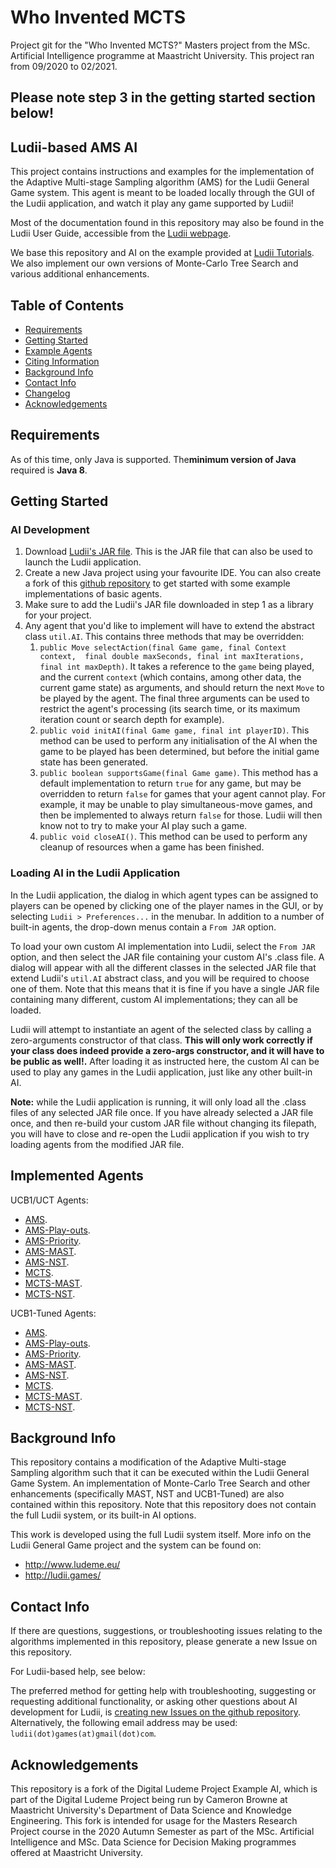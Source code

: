 # Who Invented MCTS

Project git for the "Who Invented MCTS?" Masters project from the MSc. Artificial Intelligence programme at Maastricht University. This project ran from 09/2020 to 02/2021.
## Please note step 3 in the getting started section below!


## Ludii-based AMS AI

This project contains instructions and examples for the implementation of 
the Adaptive Multi-stage Sampling algorithm (AMS) for the Ludii General 
Game system. This agent is meant to be loaded locally through the GUI of 
the Ludii application, and watch it play any game supported by Ludii! 

Most of the documentation found in this repository may also be found in
the Ludii User Guide, accessible from the 
[Ludii webpage](http://ludii.games/index.php).

We base this repository and AI on the example provided at [Ludii Tutorials](https://ludiitutorials.readthedocs.io).
We also implement our own versions of Monte-Carlo Tree Search and various
additional enhancements.

## Table of Contents
- [Requirements](#requirements)
- [Getting Started](#getting-started)
- [Example Agents](#example-agents)
- [Citing Information](#citing-information)
- [Background Info](#background-info)
- [Contact Info](#contact-info)
- [Changelog](#changelog)
- [Acknowledgements](#acknowledgements)

## Requirements

As of this time, only Java is supported. The**minimum version of Java** 
required is **Java 8**.

## Getting Started

### AI Development

1. Download [Ludii's JAR file](http://ludii.games/download.php). This is the
JAR file that can also be used to launch the Ludii application.
2. Create a new Java project using your favourite IDE. You can also create a
fork of this [github repository](https://github.com/Ludeme/LudiiExampleAI)
to get started with some example implementations of basic agents.
3. Make sure to add the Ludii's JAR file downloaded in step 1 as a library for
your project.
4. Any agent that you'd like to implement will have to extend the abstract class
`util.AI`. This contains three methods that may be overridden:
	1. `public Move selectAction(final Game game, final Context context, 
	final double maxSeconds, final int maxIterations, final int maxDepth)`.
	It takes a reference to the `game` being played, and the current 
	`context` (which contains, among other data, the current game state) as
	arguments, and should return the next `Move` to be played by the agent. 
	The final three arguments can be used to restrict the agent's processing
	(its search time, or its maximum iteration count or search depth for example).
	2. `public void initAI(final Game game, final int playerID)`. This method can be used
	to perform any initialisation of the AI when the game to be played has been
	determined, but before the initial game state has been generated. 
	3. `public boolean supportsGame(final Game game)`. This method has a default implementation
	to return `true` for any game, but may be overridden to return `false` for games
	that your agent cannot play. For example, it may be unable to play simultaneous-move
	games, and then be implemented to always return `false` for those. Ludii will then
	know not to try to make your AI play such a game.
	4. `public void closeAI()`. This method can be used to perform any cleanup of resources
	when a game has been finished.

### Loading AI in the Ludii Application

In the Ludii application, the dialog in which agent types can be assigned to
players can be opened by clicking one of the player names in the GUI, or by
selecting `Ludii > Preferences...` in the menubar. In addition to a
number of built-in agents, the drop-down menus contain a `From JAR` option.

To load your own custom AI implementation into Ludii, select the `From JAR`
option, and then select the JAR file containing your custom AI's .class file.
A dialog will appear with all the different classes in the selected JAR file
that extend Ludii's `util.AI` abstract class, and you will be required to
choose one of them. Note that this means that it is fine if you have a single
JAR file containing many different, custom AI implementations; they can all be
loaded.

Ludii will attempt to instantiate an agent of the selected class by calling
a zero-arguments constructor of that class. **This will only work correctly
if your class does indeed provide a zero-args constructor, and it will have
to be public as well!.** After loading it as instructed here, the custom AI
can be used to play any games in the Ludii application, just like any other
built-in AI.

**Note:** while the Ludii application is running, it will only load all the
.class files of any selected JAR file once. If you have already selected a
JAR file once, and then re-build your custom JAR file without changing its
filepath, you will have to close and re-open the Ludii application if you
wish to try loading agents from the modified JAR file.

## Implemented Agents

UCB1/UCT Agents:
- [AMS](src/AMSPlaygroung/AMSPlayground.java).
- [AMS-Play-outs](src/AMSPlaygroung/AMS_Rollout_BP.java).
- [AMS-Priority](src/AMSPlaygroung/AMS_Tim.java).
- [AMS-MAST](src/AMSPlaygroung/AMS_Rollout_BP_MAST.java).
- [AMS-NST](src//AMSPlaygroung/AMS_Rollout_BP_NST.java).
- [MCTS](src/mcts/MCTS-Vanilla.java).
- [MCTS-MAST](src/mcts/MCTS-MAST.java).
- [MCTS-NST](src/mcts/MCTS-NST.java).

UCB1-Tuned Agents:
- [AMS](src/AMSPlaygroung/AMSPlayground_Tuned.java).
- [AMS-Play-outs](src/AMSPlaygroung/AMS_Rollout_BP_Tuned.java).
- [AMS-Priority](src/AMSPlaygroung/AMS_Tim_Tuned.java).
- [AMS-MAST](src/AMSPlaygroung/AMS_Rollout_BP_MAST_Tuned.java).
- [AMS-NST](src//AMSPlaygroung/AMS_Rollout_BP_NST_Tuned.java).
- [MCTS](src/mcts/MCTS-Vanilla_Tuned.java).
- [MCTS-MAST](src/mcts/MCTS-MAST_Tuned.java).
- [MCTS-NST](src/mcts/MCTS-NST_Tuned.java).

## Background Info

This repository contains a modification of the Adaptive Multi-stage Sampling
algorithm such that it can be executed within the Ludii General Game System.
An implementation of Monte-Carlo Tree Search and other enhancements (specifically MAST, NST and UCB1-Tuned) are also
contained within this repository. Note that this repository does not contain 
the full Ludii system, or its built-in AI options.

This work is developed using the full Ludii system itself. More info on the 
Ludii General Game project and the system can be found on:

- http://www.ludeme.eu/
- http://ludii.games/

## Contact Info

If there are questions, suggestions, or troubleshooting issues relating
to the algorithms implemented in this repository, please generate a new
Issue on this repository.

For Ludii-based help, see below:

The preferred method for getting help with troubleshooting, suggesting or
requesting additional functionality, or asking other questions about AI
development for Ludii, is [creating new Issues on the github repository](https://github.com/Ludeme/LudiiExampleAI/issues).
Alternatively, the following email address may be used: `ludii(dot)games(at)gmail(dot)com`.


## Acknowledgements

This repository is a fork of the Digital Ludeme Project Example AI, which is part of the Digital Ludeme Project being run by Cameron Browne at Maastricht University's Department of Data Science and Knowledge Engineering. This fork is intended for usage for the Masters Research Project course in the 2020 Autumn Semester as part of the MSc. Artificial Intelligence and MSc. Data Science for Decision Making programmes offered at Maastricht University.
